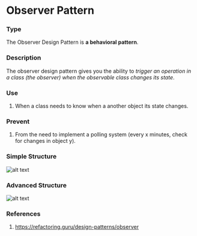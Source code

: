 # Observer Pattern
### Type
The Observer Design Pattern is **a behavioral pattern**.
### Description
The observer design pattern gives you the ability to *trigger an operation in a class (the observer) when the observable class changes its state*.
### Use
1. When a class needs to know when a another object its state changes.
### Prevent
1. From the need to implement a polling system (every x minutes, check for changes in object y).

### Simple Structure

![alt text](https://i.gyazo.com/022a4a38a346a40282833f0411a210af.png "Observer Design Pattern")

### Advanced Structure

![alt text](https://i.gyazo.com/85e6d205db7716e60404228fd7934c2e.png "Observer Design Pattern")

### References
1. https://refactoring.guru/design-patterns/observer
